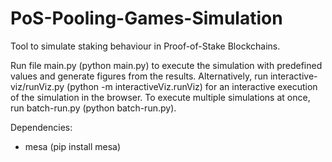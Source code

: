 # PoS-Pooling-Games-Simulation
Tool to simulate staking behaviour in Proof-of-Stake Blockchains.

Run file main.py (python main.py) to execute the simulation with predefined values and generate figures from the results.
Alternatively, run interactive-viz/runViz.py (python -m interactiveViz.runViz) for an interactive execution of the simulation in the browser.
To execute multiple simulations at once, run batch-run.py (python batch-run.py).

Dependencies: 
- mesa (pip install mesa)